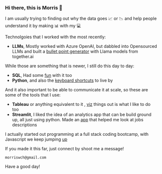 ### Hi there, this is Morris 👋

I am usually trying to finding out why the data goes :chart_with_upwards_trend: or :chart_with_downwards_trend: and help people understand it by making :bar_chart: with my :computer:

Technolgoies that I worked with the most recently:
- **LLMs**, Mostly worked with Azure OpenAI, but dabbled into Opensourced LLMs and built a [bullet point generator](https://bulletcv.koyeb.app) with Llama models from together.ai 
 
While those are something that is newer, I still do this day to day:
- **SQL**, Had some [fun](https://medium.com/@tuewithmorris/solving-a-murder-with-sql-ec6cd7faeb79) with it too
- **Python**, and also the [keyboard shortcuts](https://medium.com/@tuewithmorris/google-colab-notebooks-keyboard-shortcuts-aa6a008fb91b) to live by

And it also important to be able to communicate it at scale, so these are some of the tools that I use:
- **Tableau** or anything equivalent to it , [viz](https://medium.com/@tuewithmorris/visualising-the-world-press-freedom-index-2020-with-tableau-a10790cd90ae) things out is what I like to do too
- **Streamlit**, I liked the idea of an analytics app that can be build ground up, all just using python. Made an [app](https://github.com/morriswong/career-duck) that helped me look at jobs descriptions

I actually started out programming at a full stack coding bootcamp, with Javascript we keep jumping [up](http://datjumper.surge.sh/)

If you made it this far, just connect by shoot me a message!
```
morriswch@gmail.com
```

Have a good day!
